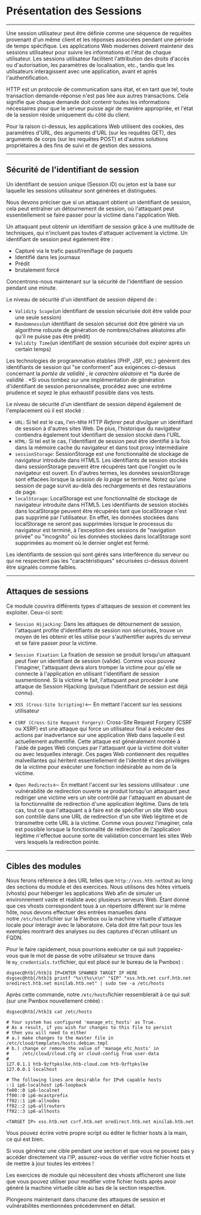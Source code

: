 Présentation des Sessions
========================

* * * * *

Une session utilisateur peut être définie comme une séquence de requêtes provenant d'un même client et les réponses associées pendant une période de temps spécifique. Les applications Web modernes doivent maintenir des sessions utilisateur pour suivre les informations et l'état de chaque utilisateur. Les sessions utilisateur facilitent l'attribution des droits d'accès ou d'autorisation, les paramètres de localisation, etc., tandis que les utilisateurs interagissent avec une application, avant et après l'authentification.

HTTP est un protocole de communication sans état, et en tant que tel, toute transaction demande-réponse n'est pas liée aux autres transactions. Cela signifie que chaque demande doit contenir toutes les informations nécessaires pour que le serveur puisse agir de manière appropriée, et l'état de la session réside uniquement du côté du client.

Pour la raison ci-dessus, les applications Web utilisent des cookies, des paramètres d'URL, des arguments d'URL (sur les requêtes GET), des arguments de corps (sur les requêtes POST) et d'autres solutions propriétaires à des fins de suivi et de gestion des sessions.

* * * * *

Sécurité de l'identifiant de session
------------------------------------

Un identifiant de session unique (Session ID) ou jeton est la base sur laquelle les sessions utilisateur sont générées et distinguées.

Nous devons préciser que si un attaquant obtient un identifiant de session, cela peut entraîner un détournement de session, où l'attaquant peut essentiellement se faire passer pour la victime dans l'application Web.

Un attaquant peut obtenir un identifiant de session grâce à une multitude de techniques, qui n'incluent pas toutes d'attaquer activement la victime. Un identifiant de session peut également être :

-   Capturé via le trafic passif/reniflage de paquets
-   Identifié dans les journaux
-   Prédit
-   brutalement forcé

Concentrons-nous maintenant sur la sécurité de l'identifiant de session pendant une minute.

Le niveau de sécurité d'un identifiant de session dépend de :

-   `Validity Scope`(un identifiant de session sécurisée doit être valide pour une seule session)
-   `Randomness`(un identifiant de session sécurisé doit être généré via un algorithme robuste de génération de nombres/chaînes aléatoires afin qu'il ne puisse pas être prédit)
-   `Validity Time`(un identifiant de session sécurisée doit expirer après un certain temps)

Les technologies de programmation établies (PHP, JSP, etc.) génèrent des identifiants de session qui "se conforment" aux exigences ci-dessus concernant la *portée de validité* , *le caractère aléatoire* et *la durée de validité . *Si vous tombez sur une implémentation de génération d'identifiant de session personnalisée, procédez avec une extrême prudence et soyez le plus exhaustif possible dans vos tests.

Le niveau de sécurité d'un identifiant de session dépend également de l'emplacement où il est stocké :

-   `URL`: Si tel est le cas, l'en-tête HTTP *Referer* peut divulguer un identifiant de session à d'autres sites Web. De plus, l'historique du navigateur contiendra également tout identifiant de session stocké dans l'URL.
-   `HTML`: Si tel est le cas, l'identifiant de session peut être identifié à la fois dans la mémoire cache du navigateur et dans tout proxy intermédiaire
-   `sessionStorage`: SessionStorage est une fonctionnalité de stockage de navigateur introduite dans HTML5. Les identifiants de session stockés dans sessionStorage peuvent être récupérés tant que l'onglet ou le navigateur est ouvert. En d'autres termes, les données sessionStorage sont effacées lorsque la *session de la page* se termine. Notez qu'une session de page survit au-delà des rechargements et des restaurations de page.
-   `localStorage`: LocalStorage est une fonctionnalité de stockage de navigateur introduite dans HTML5. Les identifiants de session stockés dans localStorage peuvent être récupérés tant que localStorage n'est pas supprimé par l'utilisateur. En effet, les données stockées dans localStorage ne seront pas supprimées lorsque le processus du navigateur est terminé, à l'exception des sessions de "navigation privée" ou "incognito" où les données stockées dans localStorage sont supprimées au moment où le dernier onglet est fermé.

Les identifiants de session qui sont gérés sans interférence du serveur ou qui ne respectent pas les "caractéristiques" sécurisées ci-dessus doivent être signalés comme faibles.

* * * * *

Attaques de sessions
--------------------

Ce module couvrira différents types d'attaques de session et comment les exploiter. Ceux-ci sont:

-   `Session Hijacking`: Dans les attaques de détournement de session, l'attaquant profite d'identifiants de session non sécurisés, trouve un moyen de les obtenir et les utilise pour s'authentifier auprès du serveur et se faire passer pour la victime.

-   `Session Fixation`: La fixation de session se produit lorsqu'un attaquant peut fixer un identifiant de session (valide). Comme vous pouvez l'imaginer, l'attaquant devra alors tromper la victime pour qu'elle se connecte à l'application en utilisant l'identifiant de session susmentionné. Si la victime le fait, l'attaquant peut procéder à une attaque de Session Hijacking (puisque l'identifiant de session est déjà connu).

-   `XSS (Cross-Site Scripting)`<-- En mettant l'accent sur les sessions utilisateur

-   `CSRF (Cross-Site Request Forgery)`: Cross-Site Request Forgery (CSRF ou XSRF) est une attaque qui force un utilisateur final à exécuter des actions par inadvertance sur une application Web dans laquelle il est actuellement authentifié. Cette attaque est généralement montée à l'aide de pages Web conçues par l'attaquant que la victime doit visiter ou avec lesquelles interagir. Ces pages Web contiennent des requêtes malveillantes qui héritent essentiellement de l'identité et des privilèges de la victime pour exécuter une fonction indésirable au nom de la victime.

-   `Open Redirects`<-- En mettant l'accent sur les sessions utilisateur : une vulnérabilité de redirection ouverte se produit lorsqu'un attaquant peut rediriger une victime vers un site contrôlé par l'attaquant en abusant de la fonctionnalité de redirection d'une application légitime. Dans de tels cas, tout ce que l'attaquant a à faire est de spécifier un site Web sous son contrôle dans une URL de redirection d'un site Web légitime et de transmettre cette URL à la victime. Comme vous pouvez l'imaginer, cela est possible lorsque la fonctionnalité de redirection de l'application légitime n'effectue aucune sorte de validation concernant les sites Web vers lesquels la redirection pointe.

* * * * *

Cibles des modules
------------------

Nous ferons référence à des URL telles que `http://xss.htb.net`tout au long des sections du module et des exercices. Nous utilisons des hôtes virtuels (vhosts) pour héberger les applications Web afin de simuler un environnement vaste et réaliste avec plusieurs serveurs Web. Étant donné que ces vhosts correspondent tous à un répertoire différent sur le même hôte, nous devons effectuer des entrées manuelles dans notre `/etc/hosts`fichier sur la Pwnbox ou la machine virtuelle d'attaque locale pour interagir avec le laboratoire. Cela doit être fait pour tous les exemples montrant des analyses ou des captures d'écran utilisant un FQDN.

Pour le faire rapidement, nous pourrions exécuter ce qui suit (rappelez-vous que le mot de passe de votre utilisateur se trouve dans le `my_credentials.txt`fichier, qui est placé sur le bureau de la Pwnbox) :

```
dsgsec@htb[/htb]$ IP=ENTER SPAWNED TARGET IP HERE
dsgsec@htb[/htb]$ printf "%s\t%s\n\n" "$IP" "xss.htb.net csrf.htb.net oredirect.htb.net minilab.htb.net" | sudo tee -a /etc/hosts

```

Après cette commande, notre `/etc/hosts`fichier ressemblerait à ce qui suit (sur une Pwnbox nouvellement créée) :

```
dsgsec@htb[/htb]$ cat /etc/hosts

# Your system has configured 'manage_etc_hosts' as True.
# As a result, if you wish for changes to this file to persist
# then you will need to either
# a.) make changes to the master file in /etc/cloud/templates/hosts.debian.tmpl
# b.) change or remove the value of 'manage_etc_hosts' in
#     /etc/cloud/cloud.cfg or cloud-config from user-data
#
127.0.1.1 htb-9zftpkslke.htb-cloud.com htb-9zftpkslke
127.0.0.1 localhost

# The following lines are desirable for IPv6 capable hosts
::1 ip6-localhost ip6-loopback
fe00::0 ip6-localnet
ff00::0 ip6-mcastprefix
ff02::1 ip6-allnodes
ff02::2 ip6-allrouters
ff02::3 ip6-allhosts

<TARGET IP>	xss.htb.net csrf.htb.net oredirect.htb.net minilab.htb.net

```

Vous pouvez écrire votre propre script ou éditer le fichier hosts à la main, ce qui est bien.

Si vous générez une cible pendant une section et que vous ne pouvez pas y accéder directement via l'IP, assurez-vous de vérifier votre fichier hosts et de mettre à jour toutes les entrées !

Les exercices de module qui nécessitent des vhosts afficheront une liste que vous pouvez utiliser pour modifier votre fichier hosts après avoir généré la machine virtuelle cible au bas de la section respective.

Plongeons maintenant dans chacune des attaques de session et vulnérabilités mentionnées précédemment en détail.

